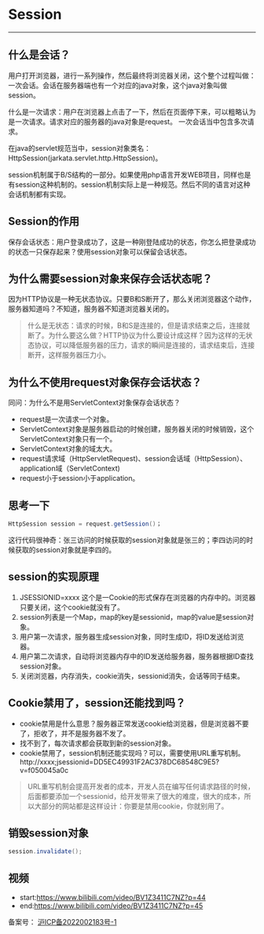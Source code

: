 
# Session
--- 

## 什么是会话？
用户打开浏览器，进行一系列操作，然后最终将浏览器关闭，这个整个过程叫做：一次会话。会话在服务器端也有一个对应的java对象，这个java对象叫做session。  

什么是一次请求：用户在浏览器上点击了一下，然后在页面停下来，可以粗略认为是一次请求。请求对应的服务器的java对象是request。  一次会话当中包含多次请求。

在java的servlet规范当中，session对象类名：HttpSession(jarkata.servlet.http.HttpSession)。  

session机制属于B/S结构的一部分。如果使用php语言开发WEB项目，同样也是有session这种机制的。session机制实际上是一种规范。然后不同的语言对这种会话机制都有实现。

## Session的作用

保存会话状态：用户登录成功了，这是一种刚登陆成功的状态，你怎么把登录成功的状态一只保存起来？使用session对象可以保留会话状态。

## 为什么需要session对象来保存会话状态呢？

因为HTTP协议是一种无状态协议。只要B和S断开了，那么关闭浏览器这个动作，服务器知道吗？不知道，服务器不知道浏览器关闭的。
>什么是无状态：请求的时候，B和S是连接的，但是请求结束之后，连接就断了。为什么要这么做？HTTP协议为什么要设计成这样？因为这样的无状态协议，可以降低服务器的压力，请求的瞬间是连接的，请求结束后，连接断开，这样服务器压力小。

## 为什么不使用request对象保存会话状态？

同问：为什么不是用ServletContext对象保存会话状态？

* request是一次请求一个对象。  
* ServletContext对象是服务器启动的时候创建，服务器关闭的时候销毁，这个ServletContext对象只有一个。  
* ServletContext对象的域太大。  
* request请求域（HttpServletRequest)、session会话域（HttpSession）、application域（ServletContext)  
* request小于session小于application。

## 思考一下
```java
HttpSession session = request.getSession()；
```
这行代码很神奇：张三访问的时候获取的session对象就是张三的；李四访问的时候获取的session对象就是李四的。

## session的实现原理

1. JSESSIONID=xxxx 这个是一Cookie的形式保存在浏览器的内存中的。浏览器只要关闭，这个cookie就没有了。  
2. session列表是一个Map，map的key是sessionid，map的value是session对象。  
3. 用户第一次请求，服务器生成session对象，同时生成ID，将ID发送给浏览器。  
4. 用户第二次请求，自动将浏览器内存中的ID发送给服务器，服务器根据ID查找session对象。  
5. 关闭浏览器，内存消失，cookie消失，sessionid消失，会话等同于结束。

## Cookie禁用了，session还能找到吗？

* cookie禁用是什么意思？服务器正常发送cookie给浏览器，但是浏览器不要了，拒收了，并不是服务器不发了。  
* 找不到了，每次请求都会获取到新的session对象。
* cookie禁用了，session机制还能实现吗？可以，需要使用URL重写机制。
    http://xxxx;jsessionid=DD5EC49931F2AC378DC68548C9E5?v=f050045a0c

>URL重写机制会提高开发者的成本，开发人员在编写任何请求路径的时候，后面都要添加一个sessionid，给开发带来了很大的难度，很大的成本，所以大部分的网站都是这样设计：你要是禁用cookie，你就别用了。

## 销毁session对象

```java
session.invalidate();
```

## 视频

* start:https://www.bilibili.com/video/BV1Z3411C7NZ?p=44
* end:https://www.bilibili.com/video/BV1Z3411C7NZ?p=45

<div style="margin: 0px;">
    备案号：
    <a href="https://beian.miit.gov.cn/" target="_blank">
        <!-- <img src="https://api.azpay.cn/808/1.png" style="height: 20px;"> -->沪ICP备2022002183号-1
    </a >
</div>

